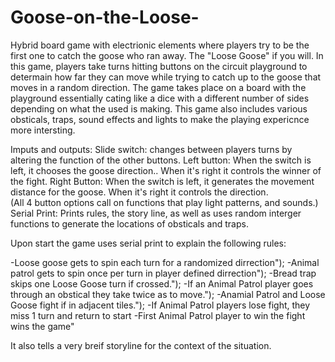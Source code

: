 # Goose-on-the-Loose-
Hybrid board game with electrionic elements where players try to be the first one to catch the goose who ran away. The "Loose Goose" if you will. In this game, players take turns hitting buttons on the circuit playground to determain how far they can move while trying to catch up to the goose that moves in a random direction. 
The game takes place on a board with the playground essentially cating like a dice with a different number of sides depending on what the used is making. 
This game also includes various obsticals, traps, sound effects and lights to make the playing expericnce more intersting. 

Imputs and outputs:
Slide switch: changes between players turns by altering the function of the other buttons.
Left button: When the switch is left, it chooses the goose direction.. When it's right it controls the winner of the fight.
Right Button: When the switch is left, it generates the movement distance for the goose. When it's right it controls the direction.  
  (All 4 button options call on functions that play light patterns, and sounds.)
Serial Print: Prints rules, the story line, as well as uses random interger functions to generate the locations of obsticals and traps.


Upon start the game uses serial print to explain the following rules:

-Loose goose gets to spin each turn for a randomized dirrection");
-Animal patrol gets to spin once per turn in player defined dirrection");
-Bread trap skips one Loose Goose turn if crossed.");
-If an Animal Patrol player goes through an obstical they take twice as to move.");
-Anamial Patrol and Loose Goose fight if in adjacent tiles.");
-If Animal Patrol players lose fight, they miss 1 turn and return to start 
-First Animal Patrol player to win the fight wins the game"

It also tells a very breif storyline for the context of the situation.
